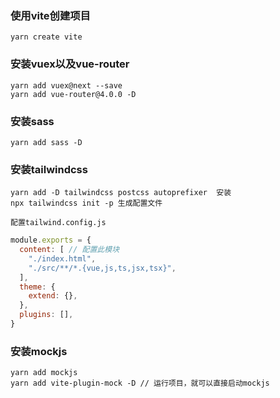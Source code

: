 ### 使用vite创建项目
```
yarn create vite
```
### 安装vuex以及vue-router
```
yarn add vuex@next --save
yarn add vue-router@4.0.0 -D
```
### 安装sass
```
yarn add sass -D
```
### 安装tailwindcss
```
yarn add -D tailwindcss postcss autoprefixer  安装
npx tailwindcss init -p 生成配置文件
```
`配置tailwind.config.js`
```js
module.exports = {
  content: [ // 配置此模块
    "./index.html",
    "./src/**/*.{vue,js,ts,jsx,tsx}",
  ],
  theme: {
    extend: {},
  },
  plugins: [],
}

```
### 安装mockjs
```
yarn add mockjs
yarn add vite-plugin-mock -D // 运行项目，就可以直接启动mockjs
```
